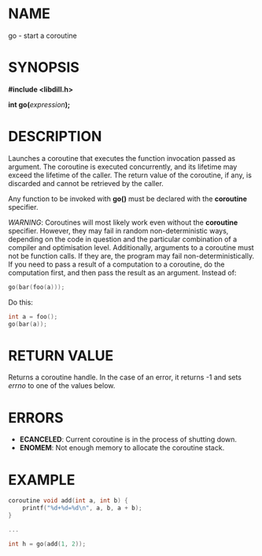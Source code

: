 # NAME

go - start a coroutine

# SYNOPSIS

**#include &lt;libdill.h>**

**int go(**_expression_**);**

# DESCRIPTION

Launches a coroutine that executes the function invocation passed as argument.  The coroutine is executed concurrently, and its lifetime may exceed the lifetime of the caller.  The return value of the coroutine, if any, is discarded and cannot be retrieved by the caller.

Any function to be invoked with **go()** must be declared with the **coroutine** specifier.

*WARNING*: Coroutines will most likely work even without the **coroutine** specifier. However, they may fail in random non-deterministic ways, depending on the code in question and the particular combination of a compiler and optimisation level. Additionally, arguments to a coroutine must not be function calls. If they are, the program may fail non-deterministically. If you need to pass a result of a computation to a coroutine, do the computation first, and then pass the result as an argument. Instead of:

```c
go(bar(foo(a)));
```

Do this:

```c
int a = foo();
go(bar(a));
```

# RETURN VALUE

Returns a coroutine handle. In the case of an error, it returns -1 and sets _errno_ to one of the values below.

# ERRORS

* **ECANCELED**: Current coroutine is in the process of shutting down.
* **ENOMEM**: Not enough memory to allocate the coroutine stack.

# EXAMPLE

```c
coroutine void add(int a, int b) {
    printf("%d+%d=%d\n", a, b, a + b);
}

...

int h = go(add(1, 2));
```

